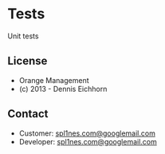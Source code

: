 # Tests #

Unit tests

## License ##

* Orange Management
* (c) 2013 - Dennis Eichhorn

## Contact ##

* Customer: spl1nes.com@googlemail.com
* Developer: spl1nes.com@googlemail.com